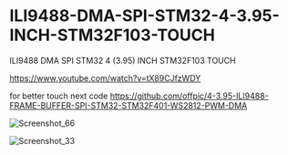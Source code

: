 # ILI9488-DMA-SPI-STM32-4-3.95-INCH-STM32F103-TOUCH
ILI9488 DMA SPI STM32 4 (3.95) INCH STM32F103 TOUCH

https://www.youtube.com/watch?v=tX89CJfzWDY

for better touch next code https://github.com/offpic/4-3.95-ILI9488-FRAME-BUFFER-SPI-STM32-STM32F401-WS2812-PWM-DMA

![Screenshot_66](https://github.com/offpic/ILI9488-DMA-SPI-STM32-4-3.95-INCH-STM32F103-TOUCH/assets/31142397/aefbf2cf-a684-4012-81f2-aae67a20f111)

![Screenshot_33](https://github.com/offpic/ILI9488-DMA-SPI-STM32-4-3.95-INCH-STM32F103-TOUCH/assets/31142397/201abd8d-4521-43c2-9978-67c60a659160)

